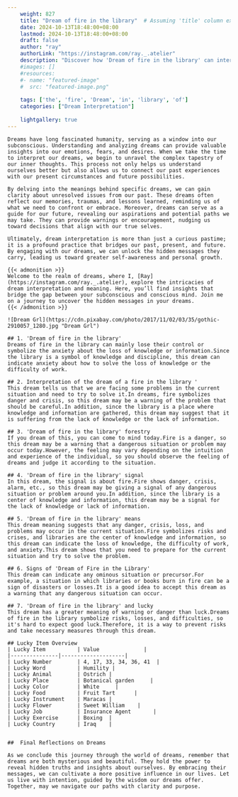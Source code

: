 ```yaml
---
    weight: 827
    title: "Dream of fire in the library"  # Assuming 'title' column exists
    date: 2024-10-13T18:48:00+08:00
    lastmod: 2024-10-13T18:48:00+08:00
    draft: false
    author: "ray"
    authorLink: "https://instagram.com/ray._.atelier"
    description: "Discover how 'Dream of fire in the library' can interpret your future and uncover its significant meanings in your life."
    #images: []
    #resources:
    #- name: "featured-image"
    #  src: "featured-image.png"
    
    tags: ['the', 'fire', 'Dream', 'in', 'library', 'of']
    categories: ["Dream Interpretation"]
    
    lightgallery: true
---
```

    
    Dreams have long fascinated humanity, serving as a window into our subconscious. Understanding and analyzing dreams can provide valuable insights into our emotions, fears, and desires. When we take the time to interpret our dreams, we begin to unravel the complex tapestry of our inner thoughts. This process not only helps us understand ourselves better but also allows us to connect our past experiences with our present circumstances and future possibilities.
    
    By delving into the meanings behind specific dreams, we can gain clarity about unresolved issues from our past. These dreams often reflect our memories, traumas, and lessons learned, reminding us of what we need to confront or embrace. Moreover, dreams can serve as a guide for our future, revealing our aspirations and potential paths we may take. They can provide warnings or encouragement, nudging us toward decisions that align with our true selves.
    
    Ultimately, dream interpretation is more than just a curious pastime; it is a profound practice that bridges our past, present, and future. By engaging with our dreams, we can unlock the hidden messages they carry, leading us toward greater self-awareness and personal growth.
    
    {{< admonition >}}
    Welcome to the realm of dreams, where I, [Ray](https://instagram.com/ray._.atelier), explore the intricacies of dream interpretation and meaning. Here, you’ll find insights that bridge the gap between your subconscious and conscious mind. Join me on a journey to uncover the hidden messages in your dreams.
    {{< /admonition >}}
    
    ![Dream Grl](https://cdn.pixabay.com/photo/2017/11/02/03/35/gothic-2910057_1280.jpg "Dream Grl")
    
    ## 1. 'Dream of fire in the library'
    Dreams of fire in the library can mainly lose their control or symbolize the anxiety about the loss of knowledge or information.Since the library is a symbol of knowledge and discipline, this dream can indicate anxiety about how to solve the loss of knowledge or the difficulty of work.
    
    ## 2. Interpretation of the dream of a fire in the library '
    This dream tells us that we are facing some problems in the current situation and need to try to solve it.In dreams, fire symbolizes danger and crisis, so this dream may be a warning of the problem that should be careful.In addition, since the library is a place where knowledge and information are gathered, this dream may suggest that it is suffering from the lack of knowledge or the lack of information.
    
    ## 3. 'Dream of fire in the library' forestry
    If you dream of this, you can come to mind today.Fire is a danger, so this dream may be a warning that a dangerous situation or problem may occur today.However, the feeling may vary depending on the intuition and experience of the individual, so you should observe the feeling of dreams and judge it according to the situation.
    
    ## 4. 'Dream of fire in the library' signal
    In this dream, the signal is about fire.Fire shows danger, crisis, alarm, etc., so this dream may be giving a signal of any dangerous situation or problem around you.In addition, since the library is a center of knowledge and information, this dream may be a signal for the lack of knowledge or lack of information.
    
    ## 5. 'Dream of fire in the library' means
    This dream meaning suggests that any danger, crisis, loss, and problems may occur in the current situation.Fire symbolizes risks and crises, and libraries are the center of knowledge and information, so this dream can indicate the loss of knowledge, the difficulty of work, and anxiety.This dream shows that you need to prepare for the current situation and try to solve the problem.
    
    ## 6. Signs of 'Dream of Fire in the Library'
    This dream can indicate any ominous situation or precursor.For example, a situation in which libraries or books burn in fire can be a sign of disasters or losses.It is a good idea to accept this dream as a warning that any dangerous situation can occur.
    
    ## 7. 'Dream of fire in the library' and lucky
    This dream has a greater meaning of warning or danger than luck.Dreams of fire in the library symbolize risks, losses, and difficulties, so it's hard to expect good luck.Therefore, it is a way to prevent risks and take necessary measures through this dream.
    
    ## Lucky Item Overview
    | Lucky Item          | Value              |
    |---------------|--------------------|
    | Lucky Number        | 4, 17, 33, 34, 36, 41  |
    | Lucky Word          | Humility |
    | Lucky Animal        | Ostrich |
    | Lucky Place         | Botanical garden     |
    | Lucky Color         | White     |
    | Lucky Food          | Fruit Tart      |
    | Lucky Instrument    | Maracas |
    | Lucky Flower        | Sweet William    |
    | Lucky Job           | Insurance Agent       |
    | Lucky Exercise      | Boxing  |
    | Lucky Country       | Iraq    |
    
    
    ##  Final Reflections on Dreams
    
    As we conclude this journey through the world of dreams, remember that dreams are both mysterious and beautiful. They hold the power to reveal hidden truths and insights about ourselves. By embracing their messages, we can cultivate a more positive influence in our lives. Let us live with intention, guided by the wisdom our dreams offer. Together, may we navigate our paths with clarity and purpose.
    